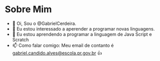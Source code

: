 # Sobre Mim

- 👋 Oi, Sou o @GabrielCerdeira.
- 👀 Eu estou interessado a aperender a programar novas linguagens.
- 🌱 Eu estou aprendendo a programar a linguagem de Java Script e Scratch
- 📫 Como falar comigo: Meu email de contanto é gabriel.candido.alves@escola.pr.gov.br :+1:
